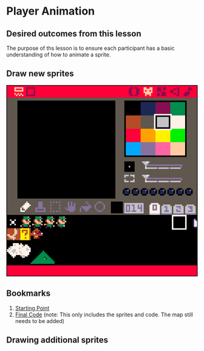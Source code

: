 # Player Animation

## Desired outcomes from this lesson

The purpose of ths lesson is to ensure each participant has a basic understanding of how to animate a sprite.

## Draw new sprites

![Spritesheet](spritesheet.png)


## Bookmarks

1. [Starting Point]()
2. [Final Code](https://www.pico-8-edu.com/?c=AHB4YQloAtPrweIDXH-zSxz_Bln0Aue-QPMKzRtUO544vi2TtqqC3MCuCZui7Kzk6ur_Z8juVw2pznfPJaeEQRQEmoLXvYWZDPMOO81RF7n5KZrLrnM7dty_p4jOsz6ewexa2YurZi3KtyyPZibQFZeGSXaa-TE4NRWMFc_gGu53iCZ72191Hr6D7S87JLa-gjxt_sJ1pnqNNW-VefcW6eTQxsZ5F7ZB3veNirp01EY2mjzulNSppU6FMDV1mh6eMb6k25y-pyiCarUYmWiG42RmqQqDanZWjlDTnXmV72m6-3KPpmsYp_HoiakAhBXiMt3VFTPfXLNQDs0WZWeffrJti2gmapq9uI6iga4Kk0a1HEHe5KJzW1HUO3HWqHPJRlG4VvJBUkymSFHEeFLGl66qq8-rmFO2h0RtqLhur0OjnVLtj0amfvgrgh_ldothaexMdMniUqKNnzg6cVIqUiV4ZW9zZ2ctmR0yVJ5U29Hi0t6ekkqjpK2Xut07UQPD-FbKydZWa99bD9fb_lTq40rqwSH58Y3Jj98r8uP-oYsP-fH-UbOOFnTKOzVxhUFcoLVR9DO5INLbCOAYy-d8IaH02EPyvDq9WaA5PidNBEQQIrquVdH1d0t0-RD4ktWv0w9vCHIJ0nahdqYg-S8lfuv5v_qSa2Wz2Y6qIzRRUMxFSS-Nq6rOsplcSkaCQNr8LbylCn9oi9pEWPzXrU0yJiv_J5CaP5am_qKWQZGbEiz-s5qlRTpxqf79Kyz_W0VHV-yfXsHIqq74H80Bcff-JIzwAFignPsPQAh-iC08S8L3ItNAxX-4sl3pM6mgWlVDJx9oGigX-mVy4RfgBqqLf-MyvALjFOwU1oc18q0Z4YJW-lf6oF-VlJ-zk4qFGZ9xvNYMWFKcPE12qOj_qX2w7knpXh_pIW6kUoRFvL07IVL_MxMp----34pI_Q9JU5HyuckR&g=wHjOwAjOwAjOwAjOw-wdzBgzBgzBgzBw-wTHQHwAEPEBPgEPEBPgEPEBPgEPEBPw-wVXwBEfUPQEfUPQEfUPQEfUPw-wUXwCEvwAEvwAEvQPAEvw-wUHQHwAVTFQPVTFPAPVTFgVTFw-wbPAjAPgjwBjAPQCjPw-wcCgCgCgCgCQCwCCw-wU0BPUN6CNgUw-wk0BPGUK0AKEQ0Aw-wj0BPGUKEaEKEAUBEBCw-wi0BPGUqUKkHEiHw-whfUPGkqEa0Fw-whEGfG0A6CEQEZw-wkUWPGkqEaEQUSw-wj0APkN6CNw-w-w-w-w-wh3AAHw-wzHG3BAXw-wtG3DG3Aw-wrHG3BG3AGXw-wpHGXW3DWHw-wpnmXG3DwEDw-whnGHGXG3BwEjw-wh3JwDzBw-whngmXwDzDw-whHwBWwEzBBjw-wvzCLBjw-wtzJw-wrzLw-wpzM) (note: This only includes the sprites and code. The map still needs to be added)


## Drawing additional sprites